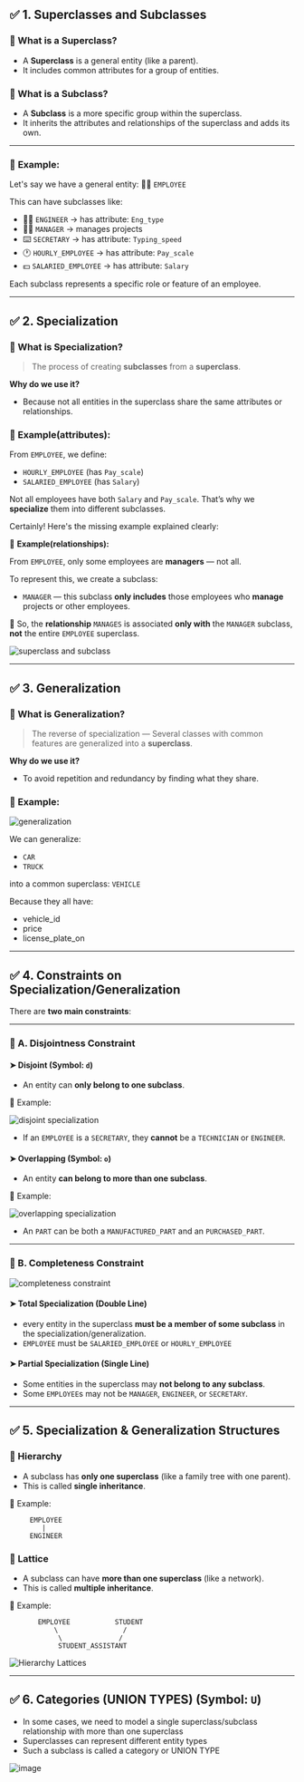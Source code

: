 

## ✅ **1. Superclasses and Subclasses**

### 🔹 What is a Superclass?

* A **Superclass** is a general entity (like a parent).
* It includes common attributes for a group of entities.

### 🔹 What is a Subclass?

* A **Subclass** is a more specific group within the superclass.
* It inherits the attributes and relationships of the superclass and adds its own.

---

### 📌 **Example:**

Let's say we have a general entity:
🧑‍💼 `EMPLOYEE`

This can have subclasses like:

* 👩‍💻 `ENGINEER` → has attribute: `Eng_type`
* 👨‍💼 `MANAGER` → manages projects
* ⌨️ `SECRETARY` → has attribute: `Typing_speed`
* 🕐 `HOURLY_EMPLOYEE` → has attribute: `Pay_scale`
* 💵 `SALARIED_EMPLOYEE` → has attribute: `Salary`

Each subclass represents a specific role or feature of an employee.

---

## ✅ **2. Specialization**

### 🔹 What is Specialization?

> The process of creating **subclasses** from a **superclass**.

**Why do we use it?**

* Because not all entities in the superclass share the same attributes or relationships.

### 📌 Example(attributes):

From `EMPLOYEE`, we define:

* `HOURLY_EMPLOYEE` (has `Pay_scale`)
* `SALARIED_EMPLOYEE` (has `Salary`)

Not all employees have both `Salary` and `Pay_scale`. That’s why we **specialize** them into different subclasses.

Certainly! Here's the missing example explained clearly:


📌 **Example(relationships):**

From `EMPLOYEE`, only some employees are **managers** — not all.

To represent this, we create a subclass:

* `MANAGER` — this subclass **only includes** those employees who **manage** projects or other employees.

📍 So, the **relationship** `MANAGES` is associated **only with** the `MANAGER` subclass, **not** the entire `EMPLOYEE` superclass.

![superclass and subclass](https://github.com/user-attachments/assets/b9ca518d-78b7-4479-a9cd-44aa1ad068a5)

---

## ✅ **3. Generalization**

### 🔹 What is Generalization?

> The reverse of specialization — Several classes with common features are generalized into a **superclass**.

**Why do we use it?**

* To avoid repetition and redundancy by finding what they share.



### 📌 Example:

![generalization](https://github.com/user-attachments/assets/2bd3c961-5fe5-4349-8be7-ce89ae3d2c17)

We can generalize:

* `CAR`
* `TRUCK`

into a common superclass: `VEHICLE`

Because they all have:

* vehicle_id
* price
* license_plate_on 


---

## ✅ **4. Constraints on Specialization/Generalization**

There are **two main constraints**:

---

### 🔸 A. Disjointness Constraint

#### ➤ Disjoint (Symbol: **`d`**)

* An entity can **only belong to one subclass**.

📌 Example:

![disjoint specialization](https://github.com/user-attachments/assets/201276c0-3a31-429a-939a-888e141b40b6)


* If an `EMPLOYEE` is a `SECRETARY`, they **cannot** be a `TECHNICIAN` or `ENGINEER`.

#### ➤ Overlapping (Symbol: **`o`**)

* An entity **can belong to more than one subclass**.

📌 Example:

![overlapping specialization](https://github.com/user-attachments/assets/a72cf2b7-2f8b-4ecd-a3e2-22d3c77808c1)

* An `PART` can be both a `MANUFACTURED_PART` and an `PURCHASED_PART`.

---

### 🔸 B. Completeness Constraint

![completeness constraint](https://github.com/user-attachments/assets/f8e7bd66-6ffb-4a72-b7d5-a80057ef84f1)


#### ➤ Total Specialization (Double Line)

* every entity in the superclass **must be a member of some subclass** in the specialization/generalization.
* `EMPLOYEE` must be `SALARIED_EMPLOYEE` or `HOURLY_EMPLOYEE`

#### ➤ Partial Specialization (Single Line)

* Some entities in the superclass may **not belong to any subclass**.
* Some `EMPLOYEE`s may not be `MANAGER`, `ENGINEER`, or `SECRETARY`.

---

## ✅ **5. Specialization & Generalization Structures**

### 🔸 Hierarchy

* A subclass has **only one superclass** (like a family tree with one parent).
* This is called **single inheritance**.

📌 Example:

```
     EMPLOYEE
        |
     ENGINEER
```

### 🔸 Lattice

* A subclass can have **more than one superclass** (like a network).
* This is called **multiple inheritance**.

📌 Example:

```
       EMPLOYEE           STUDENT 
           \                /
            \              /
            STUDENT_ASSISTANT
```

![Hierarchy   Lattices](https://github.com/user-attachments/assets/17369a4c-6f36-4606-a802-9deca090c974)

---
## ✅ **6. Categories (UNION TYPES) (Symbol: **`U`**)**

* In some cases, we need to model a single superclass/subclass relationship with more than one superclass
* Superclasses can represent different entity types
* Such a subclass is called a category or UNION TYPE

![image](https://github.com/user-attachments/assets/48db49b0-9642-472c-9dbd-0fae62f5d720)
